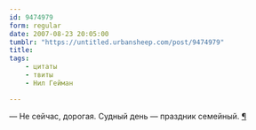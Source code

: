 ```yaml
---
id: 9474979
form: regular
date: 2007-08-23 20:05:00
tumblr: "https://untitled.urbansheep.com/post/9474979"
title:
tags:
    - цитаты
    - твиты
    - Нил Гейман

---
```


<p>— Не сейчас, дорогая. Судный день — праздник семейный. <a href="http://twitter.com/urbansheep/statuses/222883782">¶</a></p>

